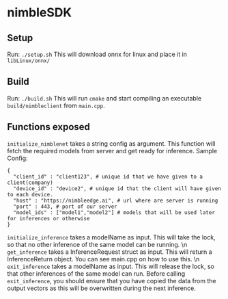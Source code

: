 # nimbleSDK
## Setup
Run: `./setup.sh`
This will download onnx for linux and place it in `libLinux/onnx/`

## Build
Run: `./build.sh`
This will run `cmake` and start compiling an executable `build/nimbleclient` from `main.cpp`.

## Functions exposed
`initialize_nimblenet` takes a string config as argument. This function will fetch the required models from server
and get ready for inference.
Sample Config:
```
{
  "client_id" : "client123", # unique id that we have given to a client(company) 
  "device_id" : "device2", # unique id that the client will have given to each device.
  "host" : "https://nimbleedge.ai", # url where are server is running
  "port" : 443, # port of our server
  "model_ids" : ["model1","model2"] # models that will be used later for inferences or otherwise
}
```
`initialize_inference` takes a modelName as input. This will take the lock, so that no other inference of the same model can be running. \n
`get_inference` takes a InferenceRequest struct as input. This will return a InferenceReturn object. You can see main.cpp on how to use this. \n
`exit_inference` takes a modelName as input. This will release the lock, so that other inferences of the same model can run. Before calling `exit_inference`,
you should ensure that you have copied the data from the output vectors as this will be overwritten during the next inference.
